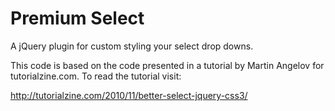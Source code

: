 Premium Select
==============

A jQuery plugin for custom styling your select drop downs.

This code is based on the code presented in a tutorial by Martin Angelov
for tutorialzine.com.  To read the tutorial visit:
 
http://tutorialzine.com/2010/11/better-select-jquery-css3/

